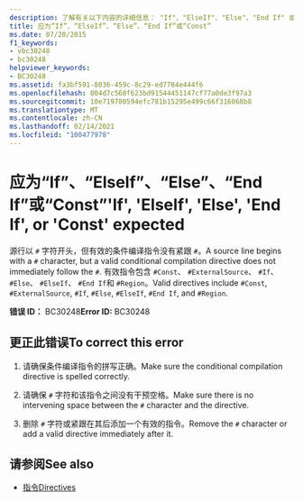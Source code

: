 ```yaml
---
description: 了解有关以下内容的详细信息： "If"、"ElseIf"、"Else"、"End If" 或 "Const"
title: 应为“If”、“ElseIf”、“Else”、“End If”或“Const”
ms.date: 07/20/2015
f1_keywords:
- vbc30248
- bc30248
helpviewer_keywords:
- BC30248
ms.assetid: fa3bf591-8036-459c-8c29-ed7784e444f6
ms.openlocfilehash: 004d7c568f623bd91544451147cf77a0de3f97a3
ms.sourcegitcommit: 10e719780594efc781b15295e499c66f316068b8
ms.translationtype: MT
ms.contentlocale: zh-CN
ms.lasthandoff: 02/14/2021
ms.locfileid: "100477978"
---
```

# <a name="if-elseif-else-end-if-or-const-expected"></a><span data-ttu-id="bf3e9-103">应为“If”、“ElseIf”、“Else”、“End If”或“Const”</span><span class="sxs-lookup"><span data-stu-id="bf3e9-103">'If', 'ElseIf', 'Else', 'End If', or 'Const' expected</span></span>

<span data-ttu-id="bf3e9-104">源行以 `#` 字符开头，但有效的条件编译指令没有紧跟 `#`。</span><span class="sxs-lookup"><span data-stu-id="bf3e9-104">A source line begins with a `#` character, but a valid conditional compilation directive does not immediately follow the `#`.</span></span> <span data-ttu-id="bf3e9-105">有效指令包含 `#Const`、 `#ExternalSource`、 `#If`、 `#Else`、 `#ElseIf`、 `#End If`和 `#Region`。</span><span class="sxs-lookup"><span data-stu-id="bf3e9-105">Valid directives include `#Const`, `#ExternalSource`, `#If`, `#Else`, `#ElseIf`, `#End If`, and `#Region`.</span></span>  
  
 <span data-ttu-id="bf3e9-106">**错误 ID：** BC30248</span><span class="sxs-lookup"><span data-stu-id="bf3e9-106">**Error ID:** BC30248</span></span>  
  
## <a name="to-correct-this-error"></a><span data-ttu-id="bf3e9-107">更正此错误</span><span class="sxs-lookup"><span data-stu-id="bf3e9-107">To correct this error</span></span>  
  
1. <span data-ttu-id="bf3e9-108">请确保条件编译指令的拼写正确。</span><span class="sxs-lookup"><span data-stu-id="bf3e9-108">Make sure the conditional compilation directive is spelled correctly.</span></span>  
  
2. <span data-ttu-id="bf3e9-109">请确保 `#` 字符和该指令之间没有干预空格。</span><span class="sxs-lookup"><span data-stu-id="bf3e9-109">Make sure there is no intervening space between the `#` character and the directive.</span></span>  
  
3. <span data-ttu-id="bf3e9-110">删除 `#` 字符或紧跟在其后添加一个有效的指令。</span><span class="sxs-lookup"><span data-stu-id="bf3e9-110">Remove the `#` character or add a valid directive immediately after it.</span></span>  
  
## <a name="see-also"></a><span data-ttu-id="bf3e9-111">请参阅</span><span class="sxs-lookup"><span data-stu-id="bf3e9-111">See also</span></span>

- [<span data-ttu-id="bf3e9-112">指令</span><span class="sxs-lookup"><span data-stu-id="bf3e9-112">Directives</span></span>](../language-reference/directives/index.md)
